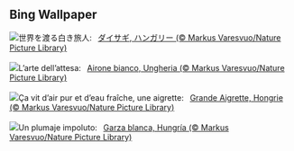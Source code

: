 ## Bing Wallpaper
![](https://www.bing.com/th?id=OHR.WhiteEgret_JA-JP5628214526_UHD.jpg&w=1000)世界を渡る白き旅人:&nbsp;&ensp;[ダイサギ, ハンガリー  (© Markus Varesvuo/Nature Picture Library)](https://www.bing.com/th?id=OHR.WhiteEgret_JA-JP5628214526_UHD.jpg)
<br><br/>
![](https://www.bing.com/th?id=OHR.WhiteEgret_IT-IT9836668114_UHD.jpg&w=1000)L’arte dell’attesa:&nbsp;&ensp;[Airone bianco, Ungheria (© Markus Varesvuo/Nature Picture Library)](https://www.bing.com/th?id=OHR.WhiteEgret_IT-IT9836668114_UHD.jpg)
<br><br/>
![](https://www.bing.com/th?id=OHR.WhiteEgret_FR-FR1372532221_UHD.jpg&w=1000)Ça vit d’air pur et d’eau fraîche, une aigrette:&nbsp;&ensp;[Grande Aigrette, Hongrie (© Markus Varesvuo/Nature Picture Library)](https://www.bing.com/th?id=OHR.WhiteEgret_FR-FR1372532221_UHD.jpg)
<br><br/>
![](https://www.bing.com/th?id=OHR.WhiteEgret_ES-ES8814073965_UHD.jpg&w=1000)Un plumaje impoluto:&nbsp;&ensp;[Garza blanca, Hungría (© Markus Varesvuo/Nature Picture Library)](https://www.bing.com/th?id=OHR.WhiteEgret_ES-ES8814073965_UHD.jpg)
<br><br/>
